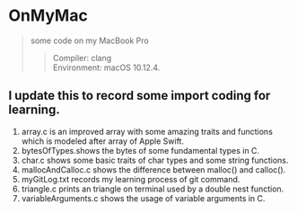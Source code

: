 # OnMyMac
> some code on my MacBook Pro
>> Compiler: clang  
>>  Environment: macOS 10.12.4.   

## I update this to record some import coding for learning.  
1. array.c is an improved array with some amazing traits and functions which is modeled after array of Apple Swift.  
2. bytesOfTypes.shows the bytes of some fundamental types in C.  
3. char.c shows some basic traits of char types and some string functions.  
4. mallocAndCalloc.c shows the difference between malloc() and calloc().  
5. myGitLog.txt records my learning process of git command.  
6. triangle.c prints an triangle on terminal used by a double nest function.  
7. variableArguments.c shows the usage of variable arguments in C.

